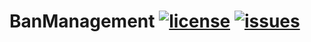 # BanManagement [![license](https://img.shields.io/github/license/SuperSystemStudio/BanManagement.svg)](https://github.com/SuperSystemStudio/BanManagement/blob/master/LICENSE) [![issues](https://img.shields.io/github/issues/SuperSystemStudio/BanManagement.svg)](https://github.com/SuperSystemStudio/BanManagement/issues)

